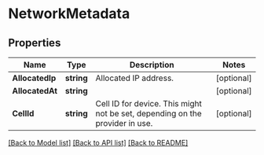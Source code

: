 # NetworkMetadata

## Properties

Name | Type | Description | Notes
------------ | ------------- | ------------- | -------------
**AllocatedIp** | **string** | Allocated IP address. | [optional] 
**AllocatedAt** | **string** |  | [optional] 
**CellId** | **string** | Cell ID for device. This might not be set, depending on the provider in use. | [optional] 

[[Back to Model list]](../README.md#documentation-for-models) [[Back to API list]](../README.md#documentation-for-api-endpoints) [[Back to README]](../README.md)


